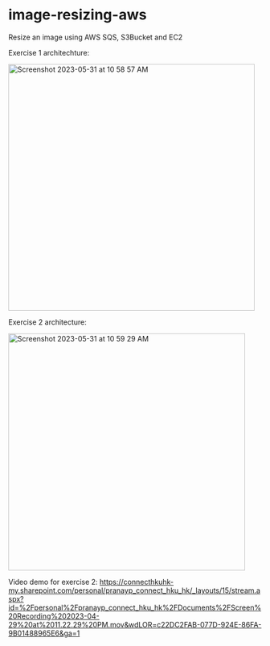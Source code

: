 # image-resizing-aws
Resize an image using AWS SQS, S3Bucket and EC2 

Exercise 1 architechture:

<img width="490" alt="Screenshot 2023-05-31 at 10 58 57 AM" src="https://github.com/pranayperiwal/image-resizing-aws/assets/56786002/c4007016-a786-4ec7-b690-236bcddf0462">

Exercise 2 architecture:

<img width="471" alt="Screenshot 2023-05-31 at 10 59 29 AM" src="https://github.com/pranayperiwal/image-resizing-aws/assets/56786002/9e4df6c1-68ba-40ee-9f11-6bcadc206735">


Video demo for exercise 2: https://connecthkuhk-my.sharepoint.com/personal/pranayp_connect_hku_hk/_layouts/15/stream.aspx?id=%2Fpersonal%2Fpranayp_connect_hku_hk%2FDocuments%2FScreen%20Recording%202023-04-29%20at%2011.22.29%20PM.mov&wdLOR=c22DC2FAB-077D-924E-86FA-9B01488965E6&ga=1


